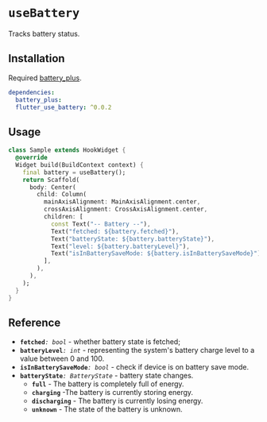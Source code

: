 # `useBattery`

Tracks battery status.

## Installation

Required [battery_plus](https://pub.dev/packages/battery_plus).

```yaml
dependencies:
  battery_plus:
  flutter_use_battery: ^0.0.2
```

## Usage

```dart
class Sample extends HookWidget {
  @override
  Widget build(BuildContext context) {
    final battery = useBattery();
    return Scaffold(
      body: Center(
        child: Column(
          mainAxisAlignment: MainAxisAlignment.center,
          crossAxisAlignment: CrossAxisAlignment.center,
          children: [
            const Text("-- Battery --"),
            Text("fetched: ${battery.fetched}"),
            Text("batteryState: ${battery.batteryState}"),
            Text("level: ${battery.batteryLevel}"),
            Text("isInBatterySaveMode: ${battery.isInBatterySaveMode}"),
          ],
        ),
      ),
    );
  }
}
```
## Reference

- **`fetched`**_`: bool`_ - whether battery state is fetched;
- **`batteryLevel`**_`: int`_ - representing the system's battery charge level to a value between 0 and 100.
- **`isInBatterySaveMode`**_`: bool`_ - check if device is on battery save mode.
- **`batteryState`**_`: BatteryState`_ - battery state changes.
  - **`full`** - The battery is completely full of energy.
  - **`charging`** -The battery is currently storing energy.
  - **`discharging`** - The battery is currently losing energy.
  - **`unknown`** - The state of the battery is unknown.